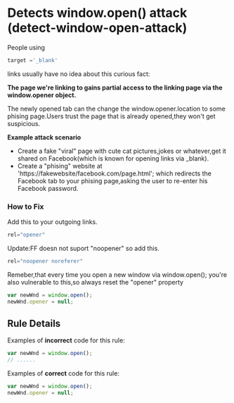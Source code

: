 # Detects window.open() attack (detect-window-open-attack)
People using 
```javascript 
target ='_blank' 
``` 
links usually have no idea about this curious fact:

**The page we're linking to gains partial access to the linking page via the window.opener object.**

The newly opened tab can the change the window.opener.location to some phising page.Users trust the page that is already opened,they won't get suspicious.

**Example attack scenario**
* Create a fake "viral" page with cute cat pictures,jokes or whatever,get it shared on Facebook(which is known for opening links via _blank).
* Create a "phising" website at 'https://fakewebsite/facebook.com/page.html';
which redirects the Facebook tab to your phising page,asking the user to re-enter his Facebook password.

### How to Fix
Add this to your outgoing links.
```javascript
rel="opener"
```
Update:FF doesn not suport "noopener" so add this.
```javascript
rel="noopener noreferer"
```

Remeber,that every time you open a new window via window.open(); you're also vulnerable to this,so always reset the "opener" property
```javascript
var newWnd = window.open();
newWnd.opener = null;
```
## Rule Details


Examples of **incorrect** code for this rule:

```js
var newWnd = window.open();
// ......
```

Examples of **correct** code for this rule:

```js
var newWnd = window.open();
newWnd.opener = null;
```
